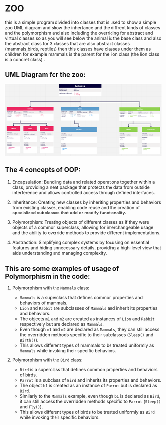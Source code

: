 
# ZOO
this is  a simple program divided into classes that is used to show a simple zoo UML diagram and show the inhertance and the diffrent kinds of classes and the polymorphism and also including the overriding for abstract and virtual classes so as you will see below the animal is the base class and also the abstract class for 3 classes that are also abstract classes (mammals,birds, reptiles) then this classes have classes under them as children for example mammals is the parent for the lion class (the lion class is a concret class) .
## UML Diagram for the zoo:

![uml](uml.png)

## The 4 concepts of OOP:
1. Encapsulation: Bundling data and related operations together within a class, providing a neat package that protects the data from outside interference and allows controlled access through defined interfaces.

2. Inheritance: Creating new classes by inheriting properties and behaviors from existing classes, enabling code reuse and the creation of specialized subclasses that add or modify functionality.

3. Polymorphism: Treating objects of different classes as if they were objects of a common superclass, allowing for interchangeable usage and the ability to override methods to provide different implementations.

4. Abstraction: Simplifying complex systems by focusing on essential features and hiding unnecessary details, providing a high-level view that aids understanding and managing complexity.


##	This are some examples of usage of Polymorphism in the code:
1. Polymorphism with the `Mammals` class:
   - `Mammals` is a superclass that defines common properties and behaviors of mammals.
   - `Lion` and `Rabbit` are subclasses of `Mammals` and inherit its properties and behaviors.
   - The objects `m1` and `m2` are created as instances of `Lion` and `Rabbit` respectively but are declared as `Mammals`.
   - Even though `m1` and `m2` are declared as `Mammals`, they can still access the overridden methods specific to their subclasses (`Sleep()` and `Birth()`).
   - This allows different types of mammals to be treated uniformly as `Mammals` while invoking their specific behaviors.

2. Polymorphism with the `Bird` class:
   - `Bird` is a superclass that defines common properties and behaviors of birds.
   - `Parrot` is a subclass of `Bird` and inherits its properties and behaviors.
   - The object `b1` is created as an instance of `Parrot` but is declared as `Bird`.
   - Similarly to the `Mammals` example, even though `b1` is declared as `Bird`, it can still access the overridden methods specific to `Parrot` (`Sleep()` and `Fly()`).
   - This allows different types of birds to be treated uniformly as `Bird` while invoking their specific behaviors.


